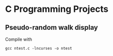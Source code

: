 # C Programming Projects


## Pseudo-random walk display
Compile with
```
gcc ntest.c -lncurses -o ntest
```
